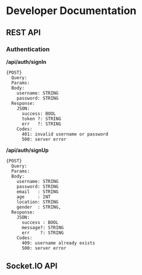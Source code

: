 # Developer Documentation

## REST API

### Authentication

**/api/auth/signIn**

```plaintext
{POST}
  Query:
  Params:
  Body:
    username: STRING
    password: STRING
  Response:
    JSON:
      success: BOOL
      token ?: STRING
      err   ?: STRING
    Codes:
      401: invalid username or password
      500: server error
```

**/api/auth/signUp**

```plaintext
{POST}
  Query:
  Params:
  Body:
    username: STRING
    password: STRING
    email   : STRING
    age     : INT
    location: STRING
    gender  : STRING,
  Response:
    JSON:
      success : BOOL
      message?: STRING
      err    ?: STRING
    Codes:
      409: username already exists
      500: server error
```

## Socket.IO API
